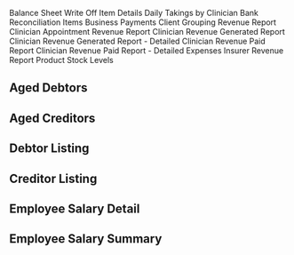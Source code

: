 Balance Sheet
Write Off Item Details
Daily Takings by Clinician
Bank Reconciliation Items
Business Payments
Client Grouping Revenue Report
Clinician Appointment Revenue Report
Clinician Revenue Generated Report
Clinician Revenue Generated Report - Detailed
Clinician Revenue Paid Report
Clinician Revenue Paid Report - Detailed
Expenses
Insurer Revenue Report
Product Stock Levels

## Aged Debtors

## Aged Creditors

## Debtor Listing

## Creditor Listing

## Employee Salary Detail

## Employee Salary Summary
